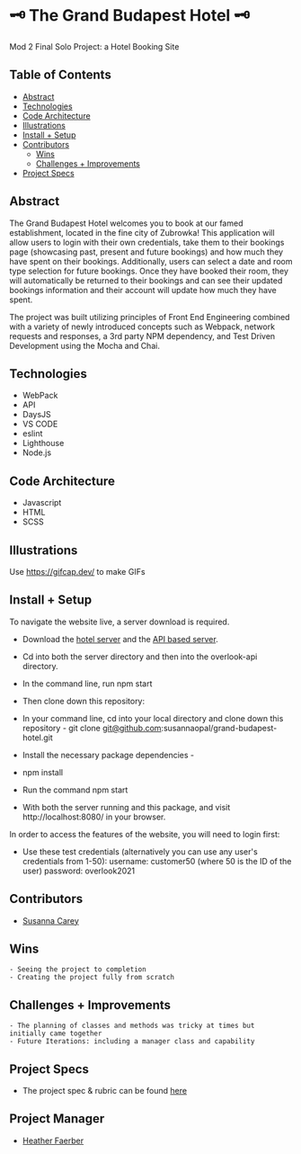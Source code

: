 # 🗝 The Grand Budapest Hotel 🗝
Mod 2 Final Solo Project: a Hotel Booking Site


## Table of Contents
  - [Abstract](#abstract)
  - [Technologies](#technologies)
  - [Code Architecture](#code-architecture)
  - [Illustrations](#illustrations)
  - [Install + Setup](#set-up)
  - [Contributors](#contributors)
	- [Wins](#wins)
	- [Challenges + Improvements](#challenges-+-Improvements)
  - [Project Specs](#project-specs)

## Abstract
The Grand Budapest Hotel welcomes you to book at our famed establishment, located in the fine city of Zubrowka! This application will allow users to login with their own credentials, take them to their bookings page (showcasing past, present and future bookings) and how much they have spent on their bookings. Additionally, users can select a date and room type selection for future bookings. Once they have booked their room, they will automatically be returned to their bookings and can see their updated bookings information and their account will update how much they have spent.

The project was built utilizing principles of Front End Engineering combined with a variety of newly introduced concepts such as Webpack, network requests and responses, a 3rd party NPM dependency, and Test Driven Development using the Mocha and Chai.


## Technologies
  - WebPack
  - API
  - DaysJS
  - VS CODE
  - eslint
  - Lighthouse
  - Node.js



## Code Architecture
  - Javascript
  - HTML
  - SCSS

## Illustrations

Use https://gifcap.dev/ to make GIFs


## Install + Setup

To navigate the website live, a server download is required.

- Download the [hotel server](https://github.com/turingschool-examples/webpack-starter-kit) and the [API based server](https://github.com/turingschool-examples/overlook-api).
- Cd into both the server directory and then into the overlook-api directory.
- In the command line, run npm start
- Then clone down this repository:

- In your command line, cd into your local directory and clone down this repository -
git clone git@github.com:susannaopal/grand-budapest-hotel.git 
- Install the necessary package dependencies -
- npm install
- Run the command npm start
- With both the server running and this package, and visit http://localhost:8080/ in your browser.

In order to access the features of the website, you will need to login first:
- Use these test credentials (alternatively you can use any user's credentials from 1-50):
username: customer50 (where 50 is the ID of the user)
password: overlook2021

## Contributors
  - [Susanna Carey](https://github.com/susannaopal)

## Wins
	- Seeing the project to completion
	- Creating the project fully from scratch

## Challenges + Improvements
	- The planning of classes and methods was tricky at times but initially came together 
	- Future Iterations: including a manager class and capability 


## Project Specs
  - The project spec & rubric can be found [here](https://frontend.turing.edu/projects/overlook.html)

## Project Manager
- [Heather Faerber](https://github.com/hfaerber)
